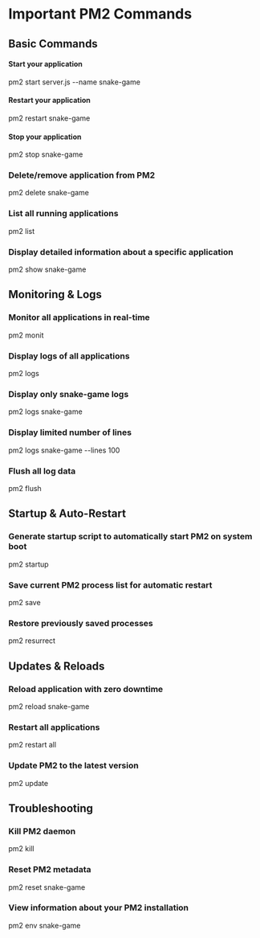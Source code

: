# Important PM2 Commands

## Basic Commands
#### Start your application
pm2 start server.js --name snake-game

#### Restart your application
pm2 restart snake-game

#### Stop your application
pm2 stop snake-game

### Delete/remove application from PM2
pm2 delete snake-game

### List all running applications
pm2 list

### Display detailed information about a specific application
pm2 show snake-game


## Monitoring & Logs
### Monitor all applications in real-time
pm2 monit

### Display logs of all applications
pm2 logs

### Display only snake-game logs
pm2 logs snake-game

### Display limited number of lines
pm2 logs snake-game --lines 100

### Flush all log data
pm2 flush


## Startup & Auto-Restart
### Generate startup script to automatically start PM2 on system boot
pm2 startup

### Save current PM2 process list for automatic restart
pm2 save

### Restore previously saved processes
pm2 resurrect

## Updates & Reloads
### Reload application with zero downtime
pm2 reload snake-game

### Restart all applications
pm2 restart all

### Update PM2 to the latest version
pm2 update


## Troubleshooting
### Kill PM2 daemon
pm2 kill

### Reset PM2 metadata
pm2 reset snake-game

### View information about your PM2 installation
pm2 env snake-game

